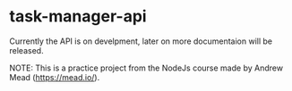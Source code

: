 # task-manager-api

Currently the API is on develpment, later on more documentaion will be released.

NOTE: This is a practice project from the NodeJs course made by Andrew Mead (https://mead.io/).
